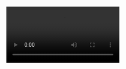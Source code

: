<video preload="auto" src="blob:https://www.xvideos.com/644cafb4-6a50-4efe-b1f0-10aa2fb42751" poster=""></video>
